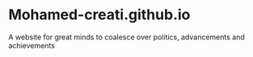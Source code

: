 # Mohamed-creati.github.io
A website for great minds to coalesce over politics, advancements and achievements
